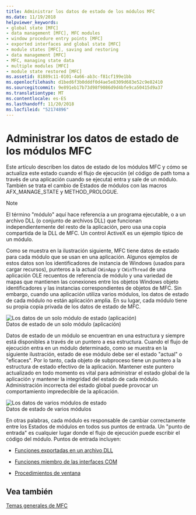 ```yaml
---
title: Administrar los datos de estado de los módulos MFC
ms.date: 11/19/2018
helpviewer_keywords:
- global state [MFC]
- data management [MFC], MFC modules
- window procedure entry points [MFC]
- exported interfaces and global state [MFC]
- module states [MFC], saving and restoring
- data management [MFC]
- MFC, managing state data
- multiple modules [MFC]
- module state restored [MFC]
ms.assetid: 81889c11-0101-4a66-ab3c-f81cf199e1bb
ms.openlocfilehash: d1bed6f3b0dddf0d4ae5e8309d683e52c9e82410
ms.sourcegitcommit: 9e891eb17b73d98f9086d9d4bfe9ca50415d9a37
ms.translationtype: MT
ms.contentlocale: es-ES
ms.lasthandoff: 11/20/2018
ms.locfileid: "52174896"
---
```

# <a name="managing-the-state-data-of-mfc-modules"></a>Administrar los datos de estado de los módulos MFC

Este artículo describen los datos de estado de los módulos MFC y cómo se actualiza este estado cuando el flujo de ejecución (el código de path toma a través de una aplicación cuando se ejecuta) entra y sale de un módulo. También se trata el cambio de Estados de módulos con las macros AFX_MANAGE_STATE y METHOD_PROLOGUE.

> [!NOTE]
>  El término "módulo" aquí hace referencia a un programa ejecutable, o a un archivo DLL (o conjunto de archivos DLL) que funcionan independientemente del resto de la aplicación, pero usa una copia compartida de la DLL de MFC. Un control ActiveX es un ejemplo típico de un módulo.

Como se muestra en la ilustración siguiente, MFC tiene datos de estado para cada módulo que se usan en una aplicación. Algunos ejemplos de estos datos son los identificadores de instancia de Windows (usados para cargar recursos), punteros a la actual `CWinApp` y `CWinThread` de una aplicación OLE recuentos de referencia de módulo y una variedad de mapas que mantienen las conexiones entre los objetos Windows objeto identificadores y las instancias correspondientes de objetos de MFC. Sin embargo, cuando una aplicación utiliza varios módulos, los datos de estado de cada módulo no están aplicación amplia. En su lugar, cada módulo tiene su propia copia privada de los datos de estado de MFC.

![Los datos de un solo módulo de estado &#40;aplicación&#41;](../mfc/media/vc387n1.gif "los datos de un solo módulo de estado &#40;aplicación&#41;") <br/>
Datos de estado de un solo módulo (aplicación)

Datos de estado de un módulo se encuentran en una estructura y siempre está disponibles a través de un puntero a esa estructura. Cuando el flujo de ejecución entra en un módulo determinado, como se muestra en la siguiente ilustración, estado de ese módulo debe ser el estado "actual" o "eficaces". Por lo tanto, cada objeto de subproceso tiene un puntero a la estructura de estado efectivo de la aplicación. Mantener este puntero actualizado en todo momento es vital para administrar el estado global de la aplicación y mantener la integridad del estado de cada módulo. Administración incorrecta del estado global puede provocar un comportamiento impredecible de la aplicación.

![Los datos de varios módulos de estado](../mfc/media/vc387n2.gif "los datos de varios módulos de estado") <br/>
Datos de estado de varios módulos

En otras palabras, cada módulo es responsable de cambiar correctamente entre los Estados de módulos en todos sus puntos de entrada. Un "punto de entrada" es cualquier lugar donde el flujo de ejecución puede escribir el código del módulo. Puntos de entrada incluyen:

- [Funciones exportadas en un archivo DLL](../mfc/exported-dll-function-entry-points.md)

- [Funciones miembro de las interfaces COM](../mfc/com-interface-entry-points.md)

- [Procedimientos de ventana](../mfc/window-procedure-entry-points.md)

## <a name="see-also"></a>Vea también

[Temas generales de MFC](../mfc/general-mfc-topics.md)
